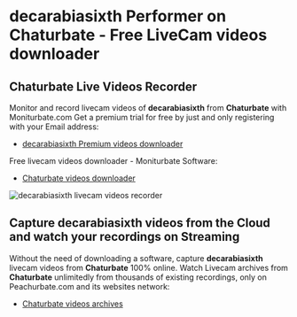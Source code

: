 # decarabiasixth Performer on Chaturbate - Free LiveCam videos downloader

## Chaturbate Live Videos Recorder

Monitor and record livecam videos of **decarabiasixth** from **Chaturbate** with Moniturbate.com
Get a premium trial for free by just and only registering with your Email address:
* [decarabiasixth Premium videos downloader](https://moniturbate.com/request-demo-licence-key.html)

Free livecam videos downloader - Moniturbate Software:
* [Chaturbate videos downloader](https://moniturbate.com/moniturbate-download-software.html)

![decarabiasixth livecam videos recorder](https://peachurnet.com/templates/moniturbate-software.png)


## Capture decarabiasixth videos from the Cloud and watch your recordings on Streaming

Without the need of downloading a software, capture **decarabiasixth** livecam videos from **Chaturbate** 100% online.
Watch Livecam archives from **Chaturbate** unlimitedly from thousands of existing recordings, only on Peachurbate.com and its websites network:
* [Chaturbate videos archives](https://peachurnet.com/)